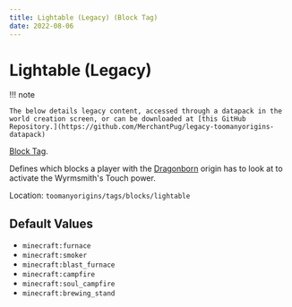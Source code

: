 ```yaml
---
title: Lightable (Legacy) (Block Tag)
date: 2022-08-06
---
```

# Lightable (Legacy)

!!! note

    The below details legacy content, accessed through a datapack in the world creation screen, or can be downloaded at [this GitHub Repository.](https://github.com/MerchantPug/legacy-toomanyorigins-datapack)

[Block Tag](../tags.md).

Defines which blocks a player with the [Dragonborn](../../origins/toomanyorigins_legacy/dragonborn.md) origin has to look at to activate the Wyrmsmith's Touch power.

Location: `toomanyorigins/tags/blocks/lightable`

## Default Values
- `minecraft:furnace`
- `minecraft:smoker`
- `minecraft:blast_furnace`
- `minecraft:campfire`
- `minecraft:soul_campfire`
- `minecraft:brewing_stand`